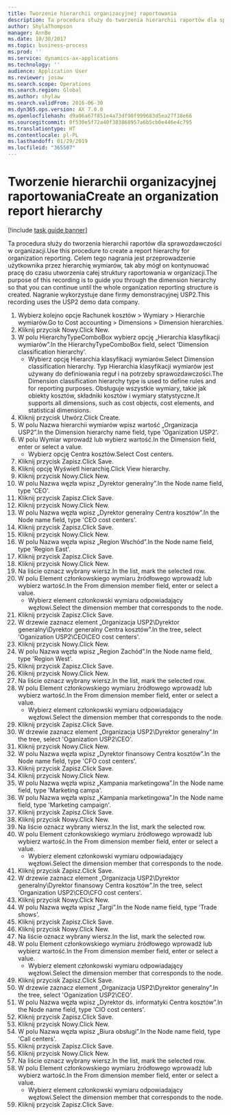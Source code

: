 ```yaml
---
title: Tworzenie hierarchii organizacyjnej raportowania
description: Ta procedura służy do tworzenia hierarchii raportów dla sprawozdawczości w organizacji.
author: ShylaThompson
manager: AnnBe
ms.date: 10/30/2017
ms.topic: business-process
ms.prod: ''
ms.service: dynamics-ax-applications
ms.technology: ''
audience: Application User
ms.reviewer: josaw
ms.search.scope: Operations
ms.search.region: Global
ms.author: shylaw
ms.search.validFrom: 2016-06-30
ms.dyn365.ops.version: AX 7.0.0
ms.openlocfilehash: d9a06a67f851e4a73df90f999683d5ea27f38e66
ms.sourcegitcommit: 0f530e5f72a40f383868957a6b5cb0e446e4c795
ms.translationtype: HT
ms.contentlocale: pl-PL
ms.lasthandoff: 01/29/2019
ms.locfileid: "365507"
---
```

# <a name="create-an-organization-report-hierarchy"></a><span data-ttu-id="e6bdf-103">Tworzenie hierarchii organizacyjnej raportowania</span><span class="sxs-lookup"><span data-stu-id="e6bdf-103">Create an organization report hierarchy</span></span>

[!include [task guide banner](../../includes/task-guide-banner.md)]

<span data-ttu-id="e6bdf-104">Ta procedura służy do tworzenia hierarchii raportów dla sprawozdawczości w organizacji.</span><span class="sxs-lookup"><span data-stu-id="e6bdf-104">Use this procedure to create a report hierarchy for organization reporting.</span></span> <span data-ttu-id="e6bdf-105">Celem tego nagrania jest przeprowadzenie użytkownika przez hierarchię wymiarów, tak aby mógł on kontynuować pracę do czasu utworzenia całej struktury raportowania w organizacji.</span><span class="sxs-lookup"><span data-stu-id="e6bdf-105">The purpose of this recording is to guide you through the dimension hierarchy so that you can continue until the whole organization reporting structure is created.</span></span> <span data-ttu-id="e6bdf-106">Nagranie wykorzystuje dane firmy demonstracyjnej USP2.</span><span class="sxs-lookup"><span data-stu-id="e6bdf-106">This recording uses the USP2 demo data company.</span></span>

1. <span data-ttu-id="e6bdf-107">Wybierz kolejno opcje Rachunek kosztów > Wymiary > Hierarchie wymiarów.</span><span class="sxs-lookup"><span data-stu-id="e6bdf-107">Go to Cost accounting > Dimensions > Dimension hierarchies.</span></span>
2. <span data-ttu-id="e6bdf-108">Kliknij przycisk Nowy.</span><span class="sxs-lookup"><span data-stu-id="e6bdf-108">Click New.</span></span>
3. <span data-ttu-id="e6bdf-109">W polu HierarchyTypeComboBox wybierz opcję „Hierarchia klasyfikacji wymiarów”.</span><span class="sxs-lookup"><span data-stu-id="e6bdf-109">In the HierarchyTypeComboBox field, select 'Dimension classification hierarchy'.</span></span>
    * <span data-ttu-id="e6bdf-110">Wybierz opcję Hierarchia klasyfikacji wymiarów.</span><span class="sxs-lookup"><span data-stu-id="e6bdf-110">Select Dimension classification hierarchy.</span></span> <span data-ttu-id="e6bdf-111">Typ Hierarchia klasyfikacji wymiarów jest używany do definiowania reguł i na potrzeby sprawozdawczości.</span><span class="sxs-lookup"><span data-stu-id="e6bdf-111">The Dimension classification hierarchy type is used to define rules and for reporting purposes.</span></span> <span data-ttu-id="e6bdf-112">Obsługuje wszystkie wymiary, takie jak obiekty kosztów, składniki kosztów i wymiary statystyczne.</span><span class="sxs-lookup"><span data-stu-id="e6bdf-112">It supports all dimensions, such as cost objects, cost elements, and statistical dimensions.</span></span>  
4. <span data-ttu-id="e6bdf-113">Kliknij przycisk Utwórz.</span><span class="sxs-lookup"><span data-stu-id="e6bdf-113">Click Create.</span></span>
5. <span data-ttu-id="e6bdf-114">W polu Nazwa hierarchii wymiarów wpisz wartość „Organizacja USP2”.</span><span class="sxs-lookup"><span data-stu-id="e6bdf-114">In the Dimension hierarchy name field, type 'Oganization USP2'.</span></span>
6. <span data-ttu-id="e6bdf-115">W polu Wymiar wprowadź lub wybierz wartość.</span><span class="sxs-lookup"><span data-stu-id="e6bdf-115">In the Dimension field, enter or select a value.</span></span>
    * <span data-ttu-id="e6bdf-116">Wybierz opcję Centra kosztów.</span><span class="sxs-lookup"><span data-stu-id="e6bdf-116">Select Cost centers.</span></span>  
7. <span data-ttu-id="e6bdf-117">Kliknij przycisk Zapisz.</span><span class="sxs-lookup"><span data-stu-id="e6bdf-117">Click Save.</span></span>
8. <span data-ttu-id="e6bdf-118">Kliknij opcję Wyświetl hierarchię.</span><span class="sxs-lookup"><span data-stu-id="e6bdf-118">Click View hierarchy.</span></span>
9. <span data-ttu-id="e6bdf-119">Kliknij przycisk Nowy.</span><span class="sxs-lookup"><span data-stu-id="e6bdf-119">Click New.</span></span>
10. <span data-ttu-id="e6bdf-120">W polu Nazwa węzła wpisz „Dyrektor generalny”.</span><span class="sxs-lookup"><span data-stu-id="e6bdf-120">In the Node name field, type 'CEO'.</span></span>
11. <span data-ttu-id="e6bdf-121">Kliknij przycisk Zapisz.</span><span class="sxs-lookup"><span data-stu-id="e6bdf-121">Click Save.</span></span>
12. <span data-ttu-id="e6bdf-122">Kliknij przycisk Nowy.</span><span class="sxs-lookup"><span data-stu-id="e6bdf-122">Click New.</span></span>
13. <span data-ttu-id="e6bdf-123">W polu Nazwa węzła wpisz „Dyrektor generalny Centra kosztów”.</span><span class="sxs-lookup"><span data-stu-id="e6bdf-123">In the Node name field, type 'CEO cost centers'.</span></span>
14. <span data-ttu-id="e6bdf-124">Kliknij przycisk Zapisz.</span><span class="sxs-lookup"><span data-stu-id="e6bdf-124">Click Save.</span></span>
15. <span data-ttu-id="e6bdf-125">Kliknij przycisk Nowy.</span><span class="sxs-lookup"><span data-stu-id="e6bdf-125">Click New.</span></span>
16. <span data-ttu-id="e6bdf-126">W polu Nazwa węzła wpisz „Region Wschód”.</span><span class="sxs-lookup"><span data-stu-id="e6bdf-126">In the Node name field, type 'Region East'.</span></span>
17. <span data-ttu-id="e6bdf-127">Kliknij przycisk Zapisz.</span><span class="sxs-lookup"><span data-stu-id="e6bdf-127">Click Save.</span></span>
18. <span data-ttu-id="e6bdf-128">Kliknij przycisk Nowy.</span><span class="sxs-lookup"><span data-stu-id="e6bdf-128">Click New.</span></span>
19. <span data-ttu-id="e6bdf-129">Na liście oznacz wybrany wiersz.</span><span class="sxs-lookup"><span data-stu-id="e6bdf-129">In the list, mark the selected row.</span></span>
20. <span data-ttu-id="e6bdf-130">W polu Element członkowskiego wymiaru źródłowego wprowadź lub wybierz wartość.</span><span class="sxs-lookup"><span data-stu-id="e6bdf-130">In the From dimension member field, enter or select a value.</span></span>
    * <span data-ttu-id="e6bdf-131">Wybierz element członkowski wymiaru odpowiadający węzłowi.</span><span class="sxs-lookup"><span data-stu-id="e6bdf-131">Select the dimension member that corresponds to the node.</span></span>  
21. <span data-ttu-id="e6bdf-132">Kliknij przycisk Zapisz.</span><span class="sxs-lookup"><span data-stu-id="e6bdf-132">Click Save.</span></span>
22. <span data-ttu-id="e6bdf-133">W drzewie zaznacz element „Organizacja USP2\Dyrektor generalny\Dyrektor generalny Centra kosztów”.</span><span class="sxs-lookup"><span data-stu-id="e6bdf-133">In the tree, select 'Oganization USP2\CEO\CEO cost centers'.</span></span>
23. <span data-ttu-id="e6bdf-134">Kliknij przycisk Nowy.</span><span class="sxs-lookup"><span data-stu-id="e6bdf-134">Click New.</span></span>
24. <span data-ttu-id="e6bdf-135">W polu Nazwa węzła wpisz „Region Zachód”.</span><span class="sxs-lookup"><span data-stu-id="e6bdf-135">In the Node name field, type 'Region West'.</span></span>
25. <span data-ttu-id="e6bdf-136">Kliknij przycisk Zapisz.</span><span class="sxs-lookup"><span data-stu-id="e6bdf-136">Click Save.</span></span>
26. <span data-ttu-id="e6bdf-137">Kliknij przycisk Nowy.</span><span class="sxs-lookup"><span data-stu-id="e6bdf-137">Click New.</span></span>
27. <span data-ttu-id="e6bdf-138">Na liście oznacz wybrany wiersz.</span><span class="sxs-lookup"><span data-stu-id="e6bdf-138">In the list, mark the selected row.</span></span>
28. <span data-ttu-id="e6bdf-139">W polu Element członkowskiego wymiaru źródłowego wprowadź lub wybierz wartość.</span><span class="sxs-lookup"><span data-stu-id="e6bdf-139">In the From dimension member field, enter or select a value.</span></span>
    * <span data-ttu-id="e6bdf-140">Wybierz element członkowski wymiaru odpowiadający węzłowi.</span><span class="sxs-lookup"><span data-stu-id="e6bdf-140">Select the dimension member that corresponds to the node.</span></span>  
29. <span data-ttu-id="e6bdf-141">Kliknij przycisk Zapisz.</span><span class="sxs-lookup"><span data-stu-id="e6bdf-141">Click Save.</span></span>
30. <span data-ttu-id="e6bdf-142">W drzewie zaznacz element „Organizacja USP2\Dyrektor generalny”.</span><span class="sxs-lookup"><span data-stu-id="e6bdf-142">In the tree, select 'Oganization USP2\CEO'.</span></span>
31. <span data-ttu-id="e6bdf-143">Kliknij przycisk Nowy.</span><span class="sxs-lookup"><span data-stu-id="e6bdf-143">Click New.</span></span>
32. <span data-ttu-id="e6bdf-144">W polu Nazwa węzła wpisz „Dyrektor finansowy Centra kosztów”.</span><span class="sxs-lookup"><span data-stu-id="e6bdf-144">In the Node name field, type 'CFO cost centers'.</span></span>
33. <span data-ttu-id="e6bdf-145">Kliknij przycisk Zapisz.</span><span class="sxs-lookup"><span data-stu-id="e6bdf-145">Click Save.</span></span>
34. <span data-ttu-id="e6bdf-146">Kliknij przycisk Nowy.</span><span class="sxs-lookup"><span data-stu-id="e6bdf-146">Click New.</span></span>
35. <span data-ttu-id="e6bdf-147">W polu Nazwa węzła wpisz „Kampania marketingowa”.</span><span class="sxs-lookup"><span data-stu-id="e6bdf-147">In the Node name field, type 'Marketing campa'.</span></span>
36. <span data-ttu-id="e6bdf-148">W polu Nazwa węzła wpisz „Kampania marketingowa”.</span><span class="sxs-lookup"><span data-stu-id="e6bdf-148">In the Node name field, type 'Marketing campaign'.</span></span>
37. <span data-ttu-id="e6bdf-149">Kliknij przycisk Zapisz.</span><span class="sxs-lookup"><span data-stu-id="e6bdf-149">Click Save.</span></span>
38. <span data-ttu-id="e6bdf-150">Kliknij przycisk Nowy.</span><span class="sxs-lookup"><span data-stu-id="e6bdf-150">Click New.</span></span>
39. <span data-ttu-id="e6bdf-151">Na liście oznacz wybrany wiersz.</span><span class="sxs-lookup"><span data-stu-id="e6bdf-151">In the list, mark the selected row.</span></span>
40. <span data-ttu-id="e6bdf-152">W polu Element członkowskiego wymiaru źródłowego wprowadź lub wybierz wartość.</span><span class="sxs-lookup"><span data-stu-id="e6bdf-152">In the From dimension member field, enter or select a value.</span></span>
    * <span data-ttu-id="e6bdf-153">Wybierz element członkowski wymiaru odpowiadający węzłowi.</span><span class="sxs-lookup"><span data-stu-id="e6bdf-153">Select the dimension member that corresponds to the node.</span></span>  
41. <span data-ttu-id="e6bdf-154">Kliknij przycisk Zapisz.</span><span class="sxs-lookup"><span data-stu-id="e6bdf-154">Click Save.</span></span>
42. <span data-ttu-id="e6bdf-155">W drzewie zaznacz element „Organizacja USP2\Dyrektor generalny\Dyrektor finansowy Centra kosztów”.</span><span class="sxs-lookup"><span data-stu-id="e6bdf-155">In the tree, select 'Organization USP2\CEO\CFO cost centers'.</span></span>
43. <span data-ttu-id="e6bdf-156">Kliknij przycisk Nowy.</span><span class="sxs-lookup"><span data-stu-id="e6bdf-156">Click New.</span></span>
44. <span data-ttu-id="e6bdf-157">W polu Nazwa węzła wpisz „Targi”.</span><span class="sxs-lookup"><span data-stu-id="e6bdf-157">In the Node name field, type 'Trade shows'.</span></span>
45. <span data-ttu-id="e6bdf-158">Kliknij przycisk Zapisz.</span><span class="sxs-lookup"><span data-stu-id="e6bdf-158">Click Save.</span></span>
46. <span data-ttu-id="e6bdf-159">Kliknij przycisk Nowy.</span><span class="sxs-lookup"><span data-stu-id="e6bdf-159">Click New.</span></span>
47. <span data-ttu-id="e6bdf-160">Na liście oznacz wybrany wiersz.</span><span class="sxs-lookup"><span data-stu-id="e6bdf-160">In the list, mark the selected row.</span></span>
48. <span data-ttu-id="e6bdf-161">W polu Element członkowskiego wymiaru źródłowego wprowadź lub wybierz wartość.</span><span class="sxs-lookup"><span data-stu-id="e6bdf-161">In the From dimension member field, enter or select a value.</span></span>
    * <span data-ttu-id="e6bdf-162">Wybierz element członkowski wymiaru odpowiadający węzłowi.</span><span class="sxs-lookup"><span data-stu-id="e6bdf-162">Select the dimension member that corresponds to the node.</span></span>  
49. <span data-ttu-id="e6bdf-163">Kliknij przycisk Zapisz.</span><span class="sxs-lookup"><span data-stu-id="e6bdf-163">Click Save.</span></span>
50. <span data-ttu-id="e6bdf-164">W drzewie zaznacz element „Organizacja USP2\Dyrektor generalny”.</span><span class="sxs-lookup"><span data-stu-id="e6bdf-164">In the tree, select 'Oganization USP2\CEO'.</span></span>
51. <span data-ttu-id="e6bdf-165">W polu Nazwa węzła wpisz „Dyrektor ds. informatyki Centra kosztów”.</span><span class="sxs-lookup"><span data-stu-id="e6bdf-165">In the Node name field, type 'CIO cost centers'.</span></span>
52. <span data-ttu-id="e6bdf-166">Kliknij przycisk Zapisz.</span><span class="sxs-lookup"><span data-stu-id="e6bdf-166">Click Save.</span></span>
53. <span data-ttu-id="e6bdf-167">Kliknij przycisk Nowy.</span><span class="sxs-lookup"><span data-stu-id="e6bdf-167">Click New.</span></span>
54. <span data-ttu-id="e6bdf-168">W polu Nazwa węzła wpisz „Biura obsługi”.</span><span class="sxs-lookup"><span data-stu-id="e6bdf-168">In the Node name field, type 'Call centers'.</span></span>
55. <span data-ttu-id="e6bdf-169">Kliknij przycisk Zapisz.</span><span class="sxs-lookup"><span data-stu-id="e6bdf-169">Click Save.</span></span>
56. <span data-ttu-id="e6bdf-170">Kliknij przycisk Nowy.</span><span class="sxs-lookup"><span data-stu-id="e6bdf-170">Click New.</span></span>
57. <span data-ttu-id="e6bdf-171">Na liście oznacz wybrany wiersz.</span><span class="sxs-lookup"><span data-stu-id="e6bdf-171">In the list, mark the selected row.</span></span>
58. <span data-ttu-id="e6bdf-172">W polu Element członkowskiego wymiaru źródłowego wprowadź lub wybierz wartość.</span><span class="sxs-lookup"><span data-stu-id="e6bdf-172">In the From dimension member field, enter or select a value.</span></span>
    * <span data-ttu-id="e6bdf-173">Wybierz element członkowski wymiaru odpowiadający węzłowi.</span><span class="sxs-lookup"><span data-stu-id="e6bdf-173">Select the dimension member that corresponds to the node.</span></span>  
59. <span data-ttu-id="e6bdf-174">Kliknij przycisk Zapisz.</span><span class="sxs-lookup"><span data-stu-id="e6bdf-174">Click Save.</span></span>

